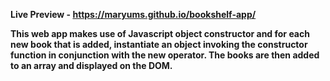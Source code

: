 <b>Live Preview<b> - <a href="https://maryums.github.io/bookshelf-app/"> https://maryums.github.io/bookshelf-app/</a>

This web app makes use of Javascript object constructor and for each new book that is added, instantiate an object invoking the constructor function in conjunction with the new operator. The books are then added to an array and displayed on the DOM. 